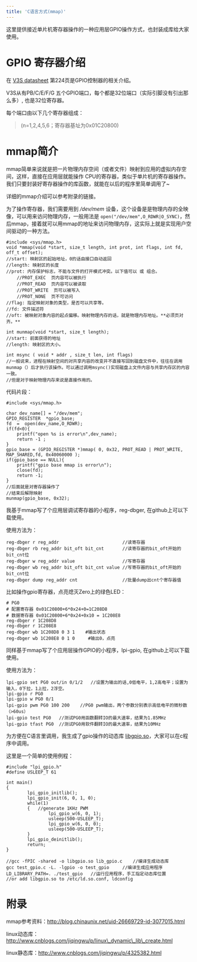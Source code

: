 ```yaml
---
title: 'C语言方式(mmap)'
---
```


这里提供接近单片机寄存器操作的一种应用层GPIO操作方式，也封装成库给大家使用。

GPIO 寄存器介绍
===============

在 [V3S
datasheet](http://lichee.jicm.cn/doc/V3S/Allwinner_V3s_Datasheet_V1.0.pdf)
第224页是GPIO控制器的相关介绍。

V3S从有PB/C/E/F/G
五个GPIO端口，每个都是32位端口（实际引脚没有引出那么多）,
也是32位寄存器。

每个端口由以下几个寄存器组成：

> (n=1,2,4,5,6；寄存器基址为0x01C20800)

mmap简介
========

mmap简单来说就是把一片物理内存空间（或者文件）映射到应用的虚拟内存空间，这样，直接在应用层就能操作
CPU的寄存器，类似于单片机的寄存器操作。我们只要封装好寄存器操作的库函数，就能在以后的程序里简单调用了\~

详细的mmap介绍可以参考附录的链接。

为了操作寄存器，我们需要用到 */dev/mem*
设备，这个设备是是物理内存的全映像，可以用来访问物理内存，一般用法是
`open("/dev/mem",O_RDWR|O_SYNC)`，然后mmap，接着就可以用mmap的地址来访问物理内存，这实际上就是实现用户空间驱动的一种方法。

~~~~ {.sourceCode .c}
#include <sys/mmap.h>
void *mmap(void *start, size_t length, int prot, int flags, int fd, off_t offset);
//start: 映射区的起始地址，0的话由接口自动返回
//length: 映射区的长度
//prot: 内存保护标志，不能与文件的打开模式冲突。以下值可以 或 组合。
    //PROT_EXEC  页内容可以被执行
    //PROT_READ  页内容可以被读取
    //PROT_WRITE  页可以被写入
    //PROT_NONE  页不可访问
//flag: 指定映射对象的类型，是否可以共享等。
//fd: 文件描述符
//oft: 被映射对象内容的起点偏移。映射物理内存的话，就是物理内存地址。**必须页对齐。**

int munmap(void *start, size_t length);
//start: 前面获得的地址
//length: 映射区的大小。

int msync ( void * addr , size_t len, int flags) 
//一般说来，进程在映射空间的对共享内容的改变并不直接写回到磁盘文件中，往往在调用munmap（）后才执行该操作。可以通过调用msync()实现磁盘上文件内容与共享内存区的内容一致。 
//但是对于映射物理内存来说是直接作用的。
~~~~

代码片段：

~~~~ {.sourceCode .c}
#include <sys/mmap.h>

char dev_name[] = "/dev/mem"; 
GPIO_REGISTER  *gpio_base; 
fd  =  open(dev_name,O_RDWR); 
if(fd<0){ 
    printf("open %s is error\n",dev_name); 
    return -1 ; 
} 
gpio_base = (GPIO_REGISTER *)mmap( 0, 0x32, PROT_READ | PROT_WRITE, MAP_SHARED,fd, 0x40060000 );
if(gpio_base == NULL){ 
    printf("gpio base mmap is error\n"); 
    close(fd); 
    return -1; 
} 
//后面就是对寄存器操作了
//结束后解除映射
munmap(gpio_base, 0x32);
~~~~

我基于mmap写了个应用层调试寄存器的小程序，reg-dbger,
在github上可以下载使用。

使用方法为：

    reg-dbger r reg_addr                        //读寄存器
    reg-dbger rb reg_addr bit_oft bit_cnt       //读寄存器的bit_oft开始的bit_cnt位
    reg-dbger w reg_addr value                  //写寄存器
    reg-dbger wb reg_addr bit_oft bit_cnt value //写寄存器的bit_oft开始的bit_cnt位
    reg-dbger dump reg_addr cnt                 //批量dump出cnt个寄存器值

比如操作gpio寄存器，点亮熄灭Zero上的绿色LED：

    # PG0
    # 配置寄存器 0x01C20800+6*0x24+0=1C208D8
    # 数据寄存器 0x01C20800+6*0x24+0x10 = 1C208E8
    reg-dbger r 1C208D8 
    reg-dbger r 1C208E8
    reg-dbger wb 1C208D8 0 3 1    #输出状态
    reg-dbger wb 1C208E8 0 1 0     #输出0，点亮

同样基于mmap写了个应用层操作GPIO的小程序，lpi-gpio,
在github上可以下载使用。

使用方法为：

    lpi-gpio set PG0 out/in 0/1/2   //设置为输出的话,0低电平，1,2高电平；设置为输入，0下拉，1上拉，2浮空。
    lpi-gpio r PG0 
    lpi-gpio w PG0 0/1
    lpi-gpio pwm PG0 100 200    //PG0 pwm输出，两个参数分别表示高低电平的微秒数（>60us）
    lpi-gpio test PG0   //测试PG0用函数翻转IO的最大速率，结果为1.85MHz
    lpi-gpio tfast PG0  //测试PG0用软件翻转IO的最大速率，结果为10MHz

为方便在C语言里调用，我生成了gpio操作的动态库
[libgpio.so](http://libgpio.so/)，大家可以在c程序中调用。

这里是一个简单的使用例程：

~~~~ {.sourceCode .c}
#include "lpi_gpio.h"
#define USLEEP_T 61

int main()
{
        lpi_gpio_initlib();
        lpi_gpio_init(6, 0, 1, 0);
        while(1)
        {   //generate 1KHz PWM
                lpi_gpio_w(6, 0, 1);
                usleep(500-USLEEP_T);
                lpi_gpio_w(6, 0, 0);
                usleep(500-USLEEP_T);
        }
        lpi_gpio_deinitlib();
        return;
}
~~~~

    //gcc -fPIC -shared -o libgpio.so lib_gpio.c    //编译生成动态库
    gcc test_gpio.c -L. -lgpio -o test_gpio     //编译生成应用程序
    LD_LIBRARY_PATH=. ./test_gpio   //运行应用程序，手工指定动态库位置
    //or add libgpio.so to /etc/ld.so.conf, ldconfig    

附录
====

mmap参考资料：http://blog.chinaunix.net/uid-26669729-id-3077015.html

linux动态库：http://www.cnblogs.com/jiqingwu/p/linux\_dynamic\_lib\_create.html

linux静态库：http://www.cnblogs.com/jiqingwu/p/4325382.html
